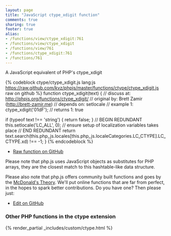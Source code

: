 ```yaml
---
layout: page
title: "JavaScript ctype_xdigit function"
comments: true
sharing: true
footer: true
alias:
- /functions/view/ctype_xdigit:761
- /functions/view/ctype_xdigit
- /functions/view/761
- /functions/ctype_xdigit:761
- /functions/761
---
```

<!-- Generated by Rakefile:build -->
A JavaScript equivalent of PHP's ctype_xdigit

{% codeblock ctype/ctype_xdigit.js lang:js https://raw.github.com/kvz/phpjs/master/functions/ctype/ctype_xdigit.js raw on github %}
function ctype_xdigit(text) {
  //  discuss at: http://phpjs.org/functions/ctype_xdigit/
  // original by: Brett Zamir (http://brett-zamir.me)
  //  depends on: setlocale
  //   example 1: ctype_xdigit('01dF');
  //   returns 1: true

  if (typeof text !== 'string') {
    return false;
  }
  // BEGIN REDUNDANT
  this.setlocale('LC_ALL', 0); // ensure setup of localization variables takes place
  // END REDUNDANT
  return text.search(this.php_js.locales[this.php_js.localeCategories.LC_CTYPE].LC_CTYPE.xd) !== -1;
}
{% endcodeblock %}

 - [Raw function on GitHub](https://github.com/kvz/phpjs/blob/master/functions/ctype/ctype_xdigit.js)

Please note that php.js uses JavaScript objects as substitutes for PHP arrays, they are 
the closest match to this hashtable-like data structure. 

Please also note that php.js offers community built functions and goes by the 
[McDonald's Theory](https://medium.com/what-i-learned-building/9216e1c9da7d). We'll put online 
functions that are far from perfect, in the hopes to spark better contributions. 
Do you have one? Then please just: 

 - [Edit on GitHub](https://github.com/kvz/phpjs/edit/master/functions/ctype/ctype_xdigit.js)


### Other PHP functions in the ctype extension
{% render_partial _includes/custom/ctype.html %}
